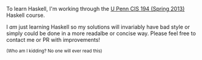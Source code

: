 To learn Haskell, I'm working through the
[U Penn CIS 194 (Spring 2013)](http://www.seas.upenn.edu/~cis194/spring13/)
Haskell course.

I _am_ just learning Haskell so my solutions will invariably have bad style
or simply could be done in a more readalbe or concise way.  Please feel free to
contact me or PR with improvements!

<sup>(Who am I kidding? No one will ever read this)</sup>

